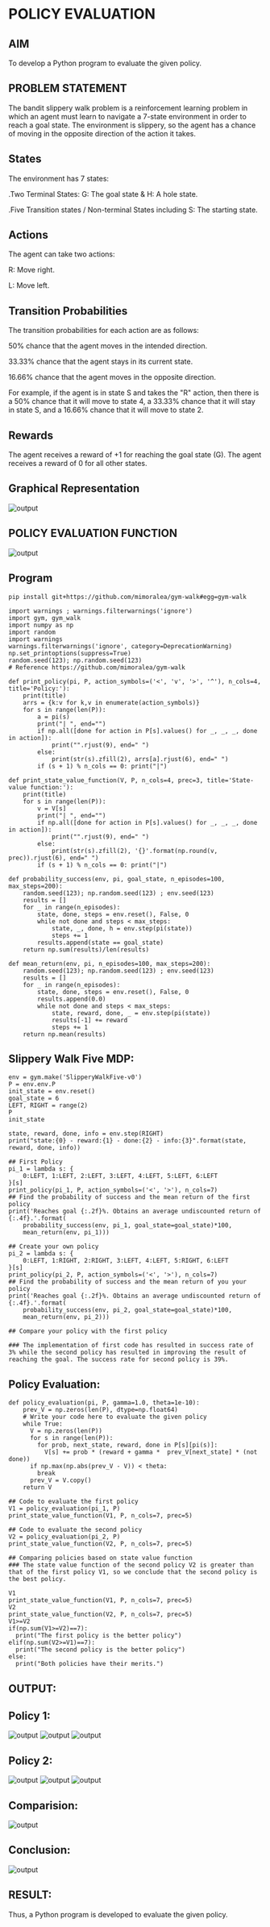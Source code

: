 # POLICY EVALUATION

## AIM
To develop a Python program to evaluate the given policy.
## PROBLEM STATEMENT
The bandit slippery walk problem is a reinforcement learning problem in which an agent must learn to navigate a 7-state environment in order to reach a goal state. The environment is slippery, so the agent has a chance of moving in the opposite direction of the action it takes.
## States
The environment has 7 states:

.Two Terminal States: G: The goal state & H: A hole state.

.Five Transition states / Non-terminal States including S: The starting state.

## Actions
The agent can take two actions:

R: Move right.

L: Move left.

## Transition Probabilities
The transition probabilities for each action are as follows:

50% chance that the agent moves in the intended direction.

33.33% chance that the agent stays in its current state.

16.66% chance that the agent moves in the opposite direction.

For example, if the agent is in state S and takes the "R" action, then there is a 50% chance that it will move to state 4, a 33.33% chance that it will stay in state S, and a 16.66% chance that it will move to state 2.

## Rewards
The agent receives a reward of +1 for reaching the goal state (G). The agent receives a reward of 0 for all other states.
## Graphical Representation
![output](https://github.com/Saibandhavi75/rl-policy-evaluation/blob/main/2.png?raw=true)
## POLICY EVALUATION FUNCTION
![output](https://github.com/Saibandhavi75/rl-policy-evaluation/blob/main/2..png?raw=true)

## Program
```
pip install git+https://github.com/mimoralea/gym-walk#egg=gym-walk

import warnings ; warnings.filterwarnings('ignore')
import gym, gym_walk
import numpy as np
import random
import warnings
warnings.filterwarnings('ignore', category=DeprecationWarning)
np.set_printoptions(suppress=True)
random.seed(123); np.random.seed(123)
# Reference https://github.com/mimoralea/gym-walk
```
```
def print_policy(pi, P, action_symbols=('<', 'v', '>', '^'), n_cols=4, title='Policy:'):
    print(title)
    arrs = {k:v for k,v in enumerate(action_symbols)}
    for s in range(len(P)):
        a = pi(s)
        print("| ", end="")
        if np.all([done for action in P[s].values() for _, _, _, done in action]):
            print("".rjust(9), end=" ")
        else:
            print(str(s).zfill(2), arrs[a].rjust(6), end=" ")
        if (s + 1) % n_cols == 0: print("|")
```
```
def print_state_value_function(V, P, n_cols=4, prec=3, title='State-value function:'):
    print(title)
    for s in range(len(P)):
        v = V[s]
        print("| ", end="")
        if np.all([done for action in P[s].values() for _, _, _, done in action]):
            print("".rjust(9), end=" ")
        else:
            print(str(s).zfill(2), '{}'.format(np.round(v, prec)).rjust(6), end=" ")
        if (s + 1) % n_cols == 0: print("|")
```
```
def probability_success(env, pi, goal_state, n_episodes=100, max_steps=200):
    random.seed(123); np.random.seed(123) ; env.seed(123)
    results = []
    for _ in range(n_episodes):
        state, done, steps = env.reset(), False, 0
        while not done and steps < max_steps:
            state, _, done, h = env.step(pi(state))
            steps += 1
        results.append(state == goal_state)
    return np.sum(results)/len(results)
```
```
def mean_return(env, pi, n_episodes=100, max_steps=200):
    random.seed(123); np.random.seed(123) ; env.seed(123)
    results = []
    for _ in range(n_episodes):
        state, done, steps = env.reset(), False, 0
        results.append(0.0)
        while not done and steps < max_steps:
            state, reward, done, _ = env.step(pi(state))
            results[-1] += reward
            steps += 1
    return np.mean(results)
```
## Slippery Walk Five MDP:
```
env = gym.make('SlipperyWalkFive-v0')
P = env.env.P
init_state = env.reset()
goal_state = 6
LEFT, RIGHT = range(2)
P
init_state

state, reward, done, info = env.step(RIGHT)
print("state:{0} - reward:{1} - done:{2} - info:{3}".format(state, reward, done, info))

## First Policy
pi_1 = lambda s: {
    0:LEFT, 1:LEFT, 2:LEFT, 3:LEFT, 4:LEFT, 5:LEFT, 6:LEFT
}[s]
print_policy(pi_1, P, action_symbols=('<', '>'), n_cols=7)
## Find the probability of success and the mean return of the first policy
print('Reaches goal {:.2f}%. Obtains an average undiscounted return of {:.4f}.'.format(
    probability_success(env, pi_1, goal_state=goal_state)*100,
    mean_return(env, pi_1)))

## Create your own policy
pi_2 = lambda s: {
    0:LEFT, 1:RIGHT, 2:RIGHT, 3:LEFT, 4:LEFT, 5:RIGHT, 6:LEFT
}[s]
print_policy(pi_2, P, action_symbols=('<', '>'), n_cols=7)
## Find the probability of success and the mean return of you your policy
print('Reaches goal {:.2f}%. Obtains an average undiscounted return of {:.4f}.'.format(
    probability_success(env, pi_2, goal_state=goal_state)*100,
    mean_return(env, pi_2)))

## Compare your policy with the first policy

### The implementation of first code has resulted in success rate of 3% while the second policy has resulted in improving the result of reaching the goal. The success rate for second policy is 39%.
```
## Policy Evaluation:
```
def policy_evaluation(pi, P, gamma=1.0, theta=1e-10):
    prev_V = np.zeros(len(P), dtype=np.float64)
    # Write your code here to evaluate the given policy
    while True:
      V = np.zeros(len(P))
      for s in range(len(P)):
        for prob, next_state, reward, done in P[s][pi(s)]:
          V[s] += prob * (reward + gamma *  prev_V[next_state] * (not done))
      if np.max(np.abs(prev_V - V)) < theta:
        break
      prev_V = V.copy()
    return V

## Code to evaluate the first policy
V1 = policy_evaluation(pi_1, P)
print_state_value_function(V1, P, n_cols=7, prec=5)

## Code to evaluate the second policy
V2 = policy_evaluation(pi_2, P)
print_state_value_function(V2, P, n_cols=7, prec=5)

## Comparing policies based on state value function
### The state value function of the second policy V2 is greater than that of the first policy V1, so we conclude that the second policy is the best policy.

V1
print_state_value_function(V1, P, n_cols=7, prec=5)
V2
print_state_value_function(V2, P, n_cols=7, prec=5)
V1>=V2
if(np.sum(V1>=V2)==7):
  print("The first policy is the better policy")
elif(np.sum(V2>=V1)==7):
  print("The second policy is the better policy")
else:
  print("Both policies have their merits.")
```
## OUTPUT:
## Policy 1:
![output](https://github.com/Saibandhavi75/rl-policy-evaluation/blob/main/21.png?raw=true)
![output](https://github.com/Saibandhavi75/rl-policy-evaluation/blob/main/22.png?raw=true)
![output](https://github.com/Saibandhavi75/rl-policy-evaluation/blob/main/23.png?raw=true)
## Policy 2:
![output](https://github.com/Saibandhavi75/rl-policy-evaluation/blob/main/24.png?raw=true)
![output](https://github.com/Saibandhavi75/rl-policy-evaluation/blob/main/25.png?raw=true)
![output](https://github.com/Saibandhavi75/rl-policy-evaluation/blob/main/26.png?raw=true)
## Comparision:
![output](https://github.com/Saibandhavi75/rl-policy-evaluation/blob/main/27.png?raw=true)
## Conclusion:
![output](https://github.com/Saibandhavi75/rl-policy-evaluation/blob/main/28.png?raw=true)
## RESULT:

Thus, a Python program is developed to evaluate the given policy.

